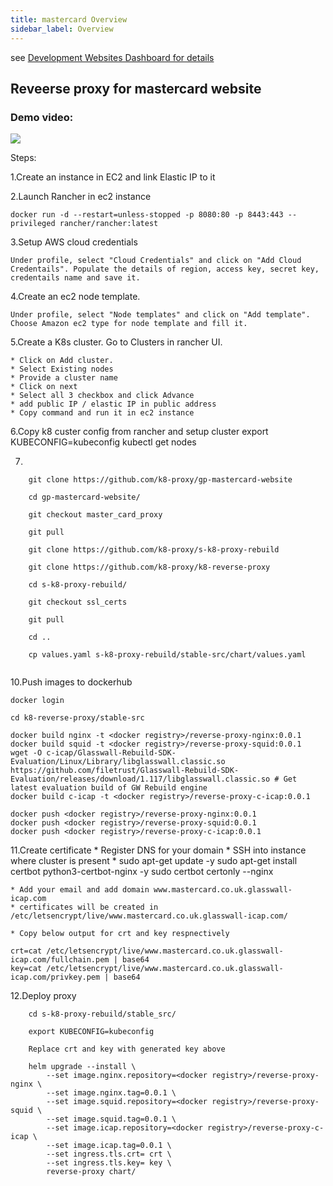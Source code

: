 ```yaml
---
title: mastercard Overview
sidebar_label: Overview
---
```


see [Development Websites Dashboard for details](../../dashboards/websites/development.md)

## Reveerse proxy for mastercard website

### Demo video:
[![](http://img.youtube.com/vi/jKVaHXvNlJQ/0.jpg)](http://www.youtube.com/watch?v=jKVaHXvNlJQ "Mastercard")




Steps:

1.Create an instance in EC2 and link Elastic IP to it

2.Launch Rancher in ec2 instance

    docker run -d --restart=unless-stopped -p 8080:80 -p 8443:443 --privileged rancher/rancher:latest

3.Setup AWS cloud credentials
    
    Under profile, select "Cloud Credentials" and click on "Add Cloud Credentails". Populate the details of region, access key, secret key, credentails name and save it.
    
4.Create an ec2 node template.

    Under profile, select "Node templates" and click on "Add template". Choose Amazon ec2 type for node template and fill it.
    
5.Create a K8s cluster.
    Go to Clusters in rancher UI.

    * Click on Add cluster. 
    * Select Existing nodes
    * Provide a cluster name
    * Click on next
    * Select all 3 checkbox and click Advance
    * add public IP / elastic IP in public address 
    * Copy command and run it in ec2 instance
    
6.Copy k8 custer config from rancher and setup cluster
    export KUBECONFIG=kubeconfig
    kubectl get nodes

7.
```
    git clone https://github.com/k8-proxy/gp-mastercard-website
    
    cd gp-mastercard-website/
    
    git checkout master_card_proxy 
    
    git pull
    
    git clone https://github.com/k8-proxy/s-k8-proxy-rebuild
    
    git clone https://github.com/k8-proxy/k8-reverse-proxy
    
    cd s-k8-proxy-rebuild/
    
    git checkout ssl_certs
    
    git pull
    
    cd ..
  
    cp values.yaml s-k8-proxy-rebuild/stable-src/chart/values.yaml 
    
``` 
     
10.Push images to dockerhub

    docker login

    cd k8-reverse-proxy/stable-src

    docker build nginx -t <docker registry>/reverse-proxy-nginx:0.0.1
    docker build squid -t <docker registry>/reverse-proxy-squid:0.0.1
    wget -O c-icap/Glasswall-Rebuild-SDK-Evaluation/Linux/Library/libglasswall.classic.so https://github.com/filetrust/Glasswall-Rebuild-SDK-Evaluation/releases/download/1.117/libglasswall.classic.so # Get latest evaluation build of GW Rebuild engine
    docker build c-icap -t <docker registry>/reverse-proxy-c-icap:0.0.1
    
    docker push <docker registry>/reverse-proxy-nginx:0.0.1
    docker push <docker registry>/reverse-proxy-squid:0.0.1 
    docker push <docker registry>/reverse-proxy-c-icap:0.0.1
    
11.Create certificate
    * Register DNS for your domain
    * SSH into instance where cluster is present
    * sudo apt-get update -y
      sudo apt-get install certbot python3-certbot-nginx -y
      sudo certbot certonly --nginx
      
    * Add your email and add domain www.mastercard.co.uk.glasswall-icap.com 
    * certificates will be created in /etc/letsencrypt/live/www.mastercard.co.uk.glasswall-icap.com/
    
    * Copy below output for crt and key respnectively
    
    crt=cat /etc/letsencrypt/live/www.mastercard.co.uk.glasswall-icap.com/fullchain.pem | base64
    key=cat /etc/letsencrypt/live/www.mastercard.co.uk.glasswall-icap.com/privkey.pem | base64
    
12.Deploy proxy
```
    cd s-k8-proxy-rebuild/stable_src/
    
    export KUBECONFIG=kubeconfig
    
    Replace crt and key with generated key above
    
    helm upgrade --install \
        --set image.nginx.repository=<docker registry>/reverse-proxy-nginx \
        --set image.nginx.tag=0.0.1 \
        --set image.squid.repository=<docker registry>/reverse-proxy-squid \
        --set image.squid.tag=0.0.1 \
        --set image.icap.repository=<docker registry>/reverse-proxy-c-icap \
        --set image.icap.tag=0.0.1 \
        --set ingress.tls.crt= crt \
        --set ingress.tls.key= key \
        reverse-proxy chart/

 ```   



